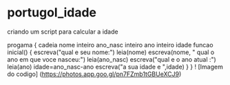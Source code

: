 # portugol_idade
criando um script para calcular a idade 
    
progama
{
cadeia nome
inteiro ano_nasc
inteiro ano 
inteiro idade 
funcao inicial()
  {
escreva("qual e seu nome:")
leia(nome)
escreva(nome, " qual o ano em que voce nasceu:")
leia(ano_nasc)
escreva("qual e o ano atual :")
leia(ano)
idade=ano_nasc-ano
escreva("a sua idade e ",idade)
}
 }
! [Imagem do codigo]
(https://photos.app.goo.gl/pn7FZmb1tGBUeXCJ9)
